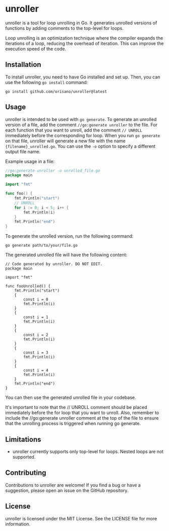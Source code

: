 # unroller

unroller is a tool for loop unrolling in Go. It generates unrolled versions of functions by adding comments to the top-level for loops.

Loop unrolling is an optimization technique where the compiler expands the iterations of a loop, reducing the overhead of iteration. This can improve the execution speed of the code.

## Installation

To install unroller, you need to have Go installed and set up. Then, you can use the following `go install` command:

```shell
go install github.com/orisano/unroller@latest
```

## Usage

unroller is intended to be used with `go generate`. To generate an unrolled version of a file, add the comment `//go:generate unroller` to the file. For each function that you want to unroll, add the comment `// UNROLL` immediately before the corresponding for loop. When you run `go generate` on that file, unroller will generate a new file with the name `{filename}_unrolled.go`. You can use the `-o` option to specify a different output file name.

Example usage in a file:

```go
//go:generate unroller -o unrolled_file.go
package main

import "fmt"

func foo() {
    fmt.Println("start")
    // UNROLL
    for i := 0; i < 5; i++ {
        fmt.Println(i)
    }
    fmt.Println("end")
}
```

To generate the unrolled version, run the following command:

```shell
go generate path/to/your/file.go
```

The generated unrolled file will have the following content:

```
// Code generated by unroller. DO NOT EDIT.
package main

import "fmt"

func fooUnrolled() {
    fmt.Println("start")
    {
        const i = 0
        fmt.Println(i)
    }
    {
        const i = 1
        fmt.Println(i)
    }
    {
        const i = 2
        fmt.Println(i)
    }
    {
        const i = 3
        fmt.Println(i)
    }
    {
        const i = 4
        fmt.Println(i)
    }
    fmt.Println("end")
}
```

You can then use the generated unrolled file in your codebase.

It's important to note that the // UNROLL comment should be placed immediately before the for loop that you want to unroll. Also, remember to include the //go:generate unroller comment at the top of the file to ensure that the unrolling process is triggered when running go generate.

## Limitations

* unroller currently supports only top-level for loops. Nested loops are not supported.

## Contributing
Contributions to unroller are welcome! If you find a bug or have a suggestion, please open an issue on the GitHub repository.

## License
unroller is licensed under the MIT License. See the LICENSE file for more information.
